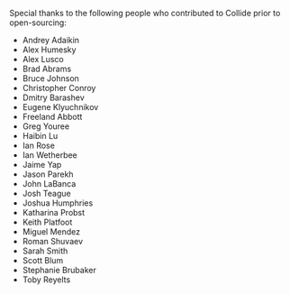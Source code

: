 Special thanks to the following people who contributed to Collide prior to open-sourcing:

  * Andrey Adaikin
  * Alex Humesky
  * Alex Lusco
  * Brad Abrams
  * Bruce Johnson
  * Christopher Conroy
  * Dmitry Barashev
  * Eugene Klyuchnikov
  * Freeland Abbott
  * Greg Youree
  * Haibin Lu
  * Ian Rose
  * Ian Wetherbee
  * Jaime Yap
  * Jason Parekh
  * John LaBanca
  * Josh Teague
  * Joshua Humphries
  * Katharina Probst
  * Keith Platfoot
  * Miguel Mendez
  * Roman Shuvaev
  * Sarah Smith
  * Scott Blum
  * Stephanie Brubaker
  * Toby Reyelts